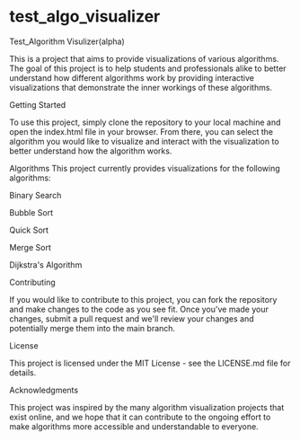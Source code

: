 # test_algo_visualizer
Test_Algorithm Visulizer(alpha)


This is a project that aims to provide visualizations of various algorithms. The goal of this project is to help students and professionals alike to better understand how different algorithms work by providing interactive visualizations that demonstrate the inner workings of these algorithms.

Getting Started

To use this project, simply clone the repository to your local machine and open the index.html file in your browser. From there, you can select the algorithm you would like to visualize and interact with the visualization to better understand how the algorithm works.

Algorithms
This project currently provides visualizations for the following algorithms:

Binary Search

Bubble Sort

Quick Sort

Merge Sort

Dijkstra's Algorithm



Contributing

If you would like to contribute to this project, you can fork the repository and make changes to the code as you see fit. Once you've made your changes, submit a pull request and we'll review your changes and potentially merge them into the main branch.


License

This project is licensed under the MIT License - see the LICENSE.md file for details.


Acknowledgments

This project was inspired by the many algorithm visualization projects that exist online, and we hope that it can contribute to the ongoing effort to make algorithms more accessible and understandable to everyone.
